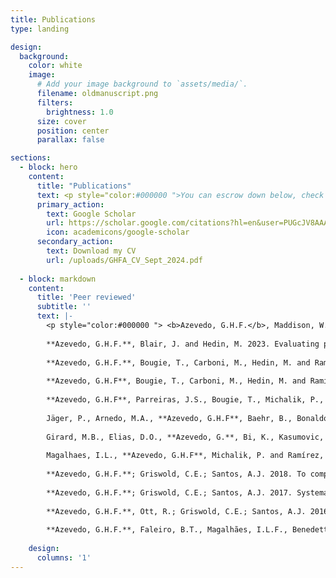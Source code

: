 ```yaml
---
title: Publications
type: landing

design:
  background:
    color: white
    image:
      # Add your image background to `assets/media/`.
      filename: oldmanuscript.png
      filters:
        brightness: 1.0
      size: cover
      position: center
      parallax: false

sections:
  - block: hero
    content:
      title: "Publications"
      text: <p style="color:#000000 ">You can escrow down below, check my on my Google Scholar profile, or you can download my CV to find a updated list of publications. Don't hesitate to contact me if you find some pay wall on your way. </p>
      primary_action:
        text: Google Scholar
        url: https://scholar.google.com/citations?hl=en&user=PUGcJV8AAAAJ
        icon: academicons/google-scholar
      secondary_action:
        text: Download my CV
        url: /uploads/GHFA_CV_Sept_2024.pdf
  
  - block: markdown
    content:
      title: 'Peer reviewed'
      subtitle: ''
      text: |-
        <p style="color:#000000 "> <b>Azevedo, G.H.F.</b>, Maddison, W. and Hedin, M. 2024. Phylogeny and biogeography of harmochirine jumping spiders (Araneae: Salticidae). Molecular Phylogenetics and Evolution, 197, p. 108109. <a href="https://doi.org/10.1016/j.ympev.2024.108109"> <i>Link </i></a> </p>  
        
        **Azevedo, G.H.F.**, Blair, J. and Hedin, M. 2023. Evaluating possible anthropogenic impacts on gene flow and loss of genetic diversity in endangered Madla Cave Meshweaver spiders (Hahniidae, Cicurina madla). Conservation Genetics, 25, p. 149–164. (https://doi.org/10.1007/s10592-023-01561-y)  
        
        **Azevedo, G.H.F.**, Bougie, T., Carboni, M., Hedin, M. and Ramírez, M.J., 2022. Convergence, Hemiplasy, and Correlated Evolution Impact Morphological Diversity Related to a Web-Less Lifestyle in the Two-Clawed Spiders. Insect Systematics and Diversity, 6(5), p. 1–14. (https://doi.org/10.1093/isd/ixac020)  
        
        **Azevedo, G.H.F**, Bougie, T., Carboni, M., Hedin, M. and Ramírez, M.J., 2022. Combining Genomic, Phenotypic and Sanger Sequencing Data to Elucidate the Phylogeny of the Two-Clawed Spiders (Dionycha). Molecular Phylogenetics and Evolution, 166, p. 107327. (https://doi.org/10.1016/j.ympev.2021.107327)  
        
        **Azevedo, G.H.F**, Parreiras, J.S., Bougie, T., Michalik, P., Wunderlich, J. and Ramírez, M.J., 2021. Fossils constrain biogeographical history in a clade of flattened spiders with transcontinental distribution. Journal of Biogeography, 48, p. 3032– 3046. (https://doi.org/10.1111/jbi.14259)  
        
        Jäger, P., Arnedo, M.A., **Azevedo, G.H.F**, Baehr, B., Bonaldo, A.B., Haddad, C.R., Harms, D., Hormiga, G., Labarque, F.M., Muster, C. and Ramírez, M.J., 2021. Twenty years, eight legs, one concept: describing spider biodiversity in Zootaxa (Arachnida: Araneae). Zootaxa, 4979(1), p.131-146. (https://doi.org/10.11646/zootaxa.4979.1.14)  
        
        Girard, M.B., Elias, D.O., **Azevedo, G.**, Bi, K., Kasumovic, M.M., Waldock, J.M., Rosenblum, E.B. and Hedin, M., 2021. Phylogenomics of            peacock spiders and their kin (Salticidae: Maratus), with implications for the evolution of male courtship displays. Biological Journal of the Linnean Society, 132(3), p. 471-494. (https://doi.org/10.1093/biolinnean/blaa165)  
        
        Magalhaes, I.L., **Azevedo, G.H.F**, Michalik, P. and Ramírez, M.J., 2020. The fossil record of spiders revisited: implications for calibrating trees and evidence for a major faunal turnover since the Mesozoic. Biological Reviews, 95(1), p.184-217. (https://doi.org/10.1111/brv.12559)
        
        **Azevedo, G.H.F.**; Griswold, C.E.; Santos, A.J. 2018. To complicate or to simplify? Phylogenetic tests of complexity trends and genital evolution in ground spiders (Araneae: Dionycha: Gnaphosidae). Zoological Journal of the Linnean Society, v. 184, Issue 3, p. 673-694. (https://doi.org/10.1093/zoolinnean/zly016)
        
        **Azevedo, G.H.F.**; Griswold, C.E.; Santos, A.J. 2017. Systematics and evolution of ground spiders revisited (Araneae, Dionycha, Gnaphosidae). Cladistics, p. 1-48, 2017. (https://doi.org/10.1111/cla.12226)
        
        **Azevedo, G.H.F.**, Ott, R.; Griswold, C.E.; Santos, A.J. 2016. A taxonomic revision of the ground spiders of the genus Apopyllus (Araneae:Gnaphosidae). Zootaxa (Auckland. Print), v. 4178, p. 301. (http://dx.doi.org/10.11646/zootaxa.4178.3.1)
        
        **Azevedo, G.H.F.**, Faleiro, B.T., Magalhães, I.L.F., Benedetti, A.R., Oliveira, U., Pena-Barbosa, J.P.P., Santos, M.T.T., Vilela, P.F., De Maria, M., Santos, A.J. 2014. Effectiveness of sampling methods and further sampling for accessing spider diversity: a case study in a Brazilian Atlantic rainforest fragment. Insect Conservation and Diversity, v. 7, p. 381-391.(https://doi.org/10.1111/icad.12061)
    
    design:
      columns: '1'
---
```

